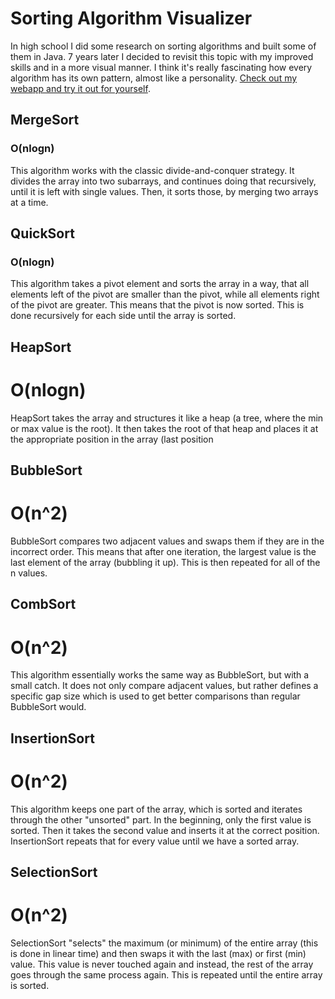 # Sorting Algorithm Visualizer
In high school I did some research on sorting algorithms and built some of them in Java. 7 years later I decided to revisit this topic with my improved skills and in a more visual manner. I think it's really fascinating how every algorithm has its own pattern, almost like a personality. [Check out my webapp and try it out for yourself](robosatch.github.io/sorting).

## MergeSort
### O(nlogn)
This algorithm works with the classic divide-and-conquer strategy. It divides the array into two subarrays, and continues doing that recursively, until it is left with single values. Then, it sorts those, by merging two arrays at a time.

## QuickSort
### O(nlogn)
This algorithm takes a pivot element and sorts the array in a way, that all elements left of the pivot are smaller than the pivot, while all elements right of the pivot are greater. This means that the pivot is now sorted. This is done recursively for each side until the array is sorted.

## HeapSort
# O(nlogn)
HeapSort takes the array and structures it like a heap (a tree, where the min or max value is the root). It then takes the root of that heap and places it at the appropriate position in the array (last position 

## BubbleSort
# O(n^2)
BubbleSort compares two adjacent values and swaps them if they are in the incorrect order. This means that after one iteration, the largest value is the last element of the array (bubbling it up). This is then repeated for all of the n values.

## CombSort
# O(n^2)
This algorithm essentially works the same way as BubbleSort, but with a small catch. It does not only compare adjacent values, but rather defines a specific gap size which is used to get better comparisons than regular BubbleSort would.

## InsertionSort
# O(n^2)
This algorithm keeps one part of the array, which is sorted and iterates through the other "unsorted" part. In the beginning, only the first value is sorted. Then it takes the second value and inserts it at the correct position. InsertionSort repeats that for every value until we have a sorted array.

## SelectionSort
# O(n^2)
SelectionSort "selects" the maximum (or minimum) of the entire array (this is done in linear time) and then swaps it with the last (max) or first (min) value. This value is never touched again and instead, the rest of the array goes through the same process again. This is repeated until the entire array is sorted.
